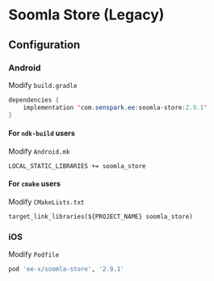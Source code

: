 # Soomla Store (Legacy)
## Configuration
### Android
Modify `build.gradle`
```java
dependencies {
    implementation 'com.senspark.ee:soomla-store:2.9.1'
}
```

#### For `ndk-build` users
Modify `Android.mk`
```
LOCAL_STATIC_LIBRARIES += soomla_store
```

#### For `cmake` users
Modify `CMakeLists.txt`
```
target_link_libraries(${PROJECT_NAME} soomla_store)
```

### iOS
Modify `Podfile`
```ruby
pod 'ee-x/soomla-store', '2.9.1'
```